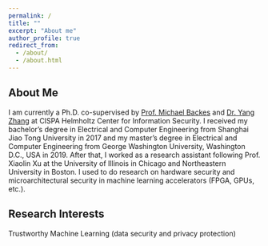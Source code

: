 ```yaml
---
permalink: /
title: ""
excerpt: "About me"
author_profile: true
redirect_from: 
  - /about/
  - /about.html
---
```

## About Me
I am currently a Ph.D. co-supervised by [Prof. Michael Backes](https://cispa.de/en/people/backes) and [Dr. Yang Zhang](https://yangzhangalmo.github.io/) at CISPA Helmholtz Center for Information Security. I received my bachelor’s degree in Electrical and Computer Engineering from Shanghai Jiao Tong University in 2017 and my master’s degree in Electrical and Computer Engineering from George Washington University, Washington D.C., USA in 2019. After that, I worked as a research assistant following Prof. Xiaolin Xu at the University of Illinois in Chicago and Northeastern University in Boston. I used to do research on hardware security and microarchitectural security in machine learning accelerators (FPGA, GPUs, etc.).

## Research Interests
Trustworthy Machine Learning (data security and privacy protection)



